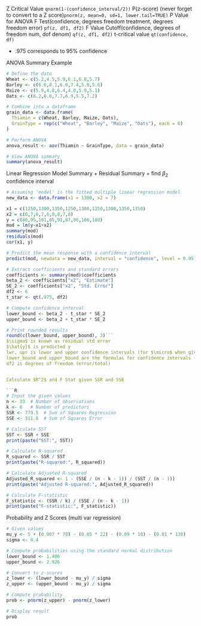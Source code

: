 Z Critical Value ```qnorm(1-(confidence_interval/2))```
P(z-score) (never forget to convert to a Z score)`pnorm(z, mean=0, sd=1, lower.tail=TRUE)`
P Value for ANOVA F Test(confidence, degrees freedom treatment, degrees freedom error) `pf(z, df1, df2)`
F Value Cutoff(confidence, degrees of freedom num, dof denom) `qf(z, df1, df2)`
t-critical value `qt(confidence, df)`
- .975 corresponds to 95% confidence

ANOVA Summary Example
```r
# Define the data
Wheat <- c(5.2,4.5,5.9,6.1,6.8,5.7)
Barley <- c(6.6,8.1,6.0,7.4,5.8,5.6)
Maize <- c(5.9,4.8,6.4,4.8,5.9,5.1)
Oats <- c(8.2,6.0,7.7,6.9,5.5,7.2) 

# Combine into a dataframe
grain_data <- data.frame(
  Thiamin = c(Wheat, Barley, Maize, Oats),
  GrainType = rep(c("Wheat", "Barley", "Maize", "Oats"), each = 6)
)

# Perform ANOVA
anova_result <- aov(Thiamin ~ GrainType, data = grain_data)

# View ANOVA summary
summary(anova_result)
```


Linear Regression Model Summary + Residual Summary + find $\beta_2$ confidence interval
```r
# Assuming 'model' is the fitted multiple linear regression model
new_data <- data.frame(x1 = 1300, x2 = 7)

x1 = c(1250,1300,1350,1250,1300,1250,1300,1350,1350)
x2 = c(6,7,6,7,6,8,8,7,8)
y = c(80,95,101,85,92,87,96,106,108)
mod = lm(y~x1+x2)
summary(mod)
residuals(mod)
cor(x1, y)

# Predict the mean response with a confidence interval
predict(mod, newdata = new_data, interval = "confidence", level = 0.95)

# Extract coefficients and standard errors
coefficients <- summary(mod)$coefficients
beta_2 <- coefficients["x2", "Estimate"]
SE_2 <- coefficients["x2", "Std. Error"]
df2 <- 6
t_star <- qt(.975, df2)

# Compute confidence interval
lower_bound <- beta_2 - t_star * SE_2
upper_bound <- beta_2 + t_star * SE_2

# Print rounded results
round(c(lower_bound, upper_bound), 3)```
$\sigma$ is known as residual std error
$\hat{y}$ is predicted y
lwr, upr is lower and upper confidence intervals (for $\micro$ when given specific x and y values)
lower_bound and upper_bound are the formulas for confidence intervals (specific vars)
df2 is degrees of freedom (error/total)


Calculate $R^2$ and F Stat given SSR and SSE

```R
# Input the given values
n <- 33  # Number of observations
k <- 6   # Number of predictors
SSR <- 779.5  # Sum of Squares Regression
SSE <- 311.8  # Sum of Squares Error

# Calculate SST
SST <- SSR + SSE
print(paste("SST:", SST))

# Calculate R-squared
R_squared <- SSR / SST
print(paste("R-squared:", R_squared))

# Calculate Adjusted R-squared
Adjusted_R_squared <- 1 - (SSE / (n - k - 1)) / (SST / (n - 1))
print(paste("Adjusted R-squared:", Adjusted_R_squared))

# Calculate F-statistic
F_statistic <- (SSR / k) / (SSE / (n - k - 1))
print(paste("F-statistic:", F_statistic))
```

Probability and Z Scores (multi var regression)
```r
# Given values
mu_y <- 5 + (0.007 * 78) - (0.05 * 22) - (0.09 * 10) - (0.01 * 138)
sigma <- 0.4

# Compute probabilities using the standard normal distribution
lower_bound <- 1.406
upper_bound <- 2.926

# Convert to z-scores
z_lower <- (lower_bound - mu_y) / sigma
z_upper <- (upper_bound - mu_y) / sigma

# Compute probability
prob <- pnorm(z_upper) - pnorm(z_lower)

# Display result
prob
```